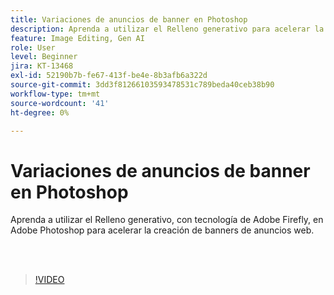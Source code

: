 ```yaml
---
title: Variaciones de anuncios de banner en Photoshop
description: Aprenda a utilizar el Relleno generativo para acelerar la creación de banners de anuncios web
feature: Image Editing, Gen AI
role: User
level: Beginner
jira: KT-13468
exl-id: 52190b7b-fe67-413f-be4e-8b3afb6a322d
source-git-commit: 3dd3f81266103593478531c789beda40ceb38b90
workflow-type: tm+mt
source-wordcount: '41'
ht-degree: 0%

---
```


# Variaciones de anuncios de banner en Photoshop

Aprenda a utilizar el Relleno generativo, con tecnología de Adobe Firefly, en Adobe Photoshop para acelerar la creación de banners de anuncios web.

<br> 

>[!VIDEO](https://video.tv.adobe.com/v/3420791?quality=12&learn=on&hidetitle=true)
